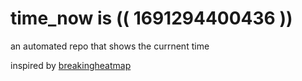 # time_now is (( 1691294400436 ))

an automated repo that shows the currnent time

inspired by [breakingheatmap](https://github.com/breakingheatmap/breakingheatmap)